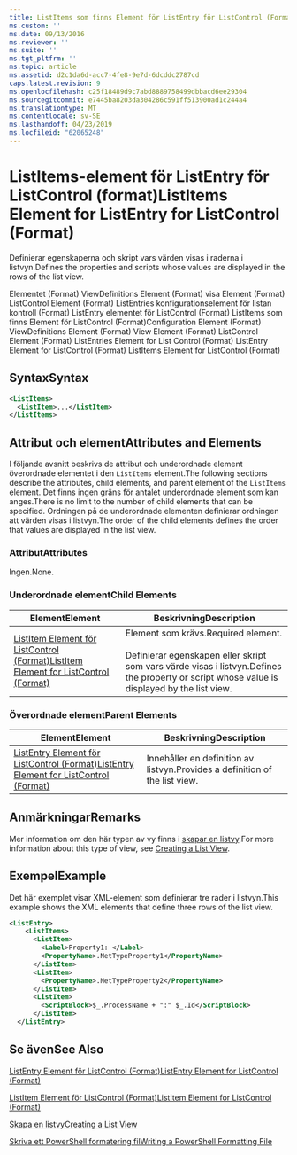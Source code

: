 ```yaml
---
title: ListItems som finns Element för ListEntry för ListControl (Format) | Microsoft Docs
ms.custom: ''
ms.date: 09/13/2016
ms.reviewer: ''
ms.suite: ''
ms.tgt_pltfrm: ''
ms.topic: article
ms.assetid: d2c1da6d-acc7-4fe8-9e7d-6dcddc2787cd
caps.latest.revision: 9
ms.openlocfilehash: c25f18489d9c7abd8889758499dbbacd6ee29304
ms.sourcegitcommit: e7445ba8203da304286c591ff513900ad1c244a4
ms.translationtype: MT
ms.contentlocale: sv-SE
ms.lasthandoff: 04/23/2019
ms.locfileid: "62065248"
---
```

# <a name="listitems-element-for-listentry-for-listcontrol-format"></a><span data-ttu-id="bd7d7-102">ListItems-element för ListEntry för ListControl (format)</span><span class="sxs-lookup"><span data-stu-id="bd7d7-102">ListItems Element for ListEntry for ListControl (Format)</span></span>

<span data-ttu-id="bd7d7-103">Definierar egenskaperna och skript vars värden visas i raderna i listvyn.</span><span class="sxs-lookup"><span data-stu-id="bd7d7-103">Defines the properties and scripts whose values are displayed in the rows of the list view.</span></span>

<span data-ttu-id="bd7d7-104">Elementet (Format) ViewDefinitions Element (Format) visa Element (Format) ListControl Element (Format) ListEntries konfigurationselement för listan kontroll (Format) ListEntry elementet för ListControl (Format) ListItems som finns Element för ListControl (Format)</span><span class="sxs-lookup"><span data-stu-id="bd7d7-104">Configuration Element (Format) ViewDefinitions Element (Format) View Element (Format) ListControl Element (Format) ListEntries Element for List Control (Format) ListEntry Element for ListControl (Format) ListItems Element for ListControl (Format)</span></span>

## <a name="syntax"></a><span data-ttu-id="bd7d7-105">Syntax</span><span class="sxs-lookup"><span data-stu-id="bd7d7-105">Syntax</span></span>

```xml
<ListItems>
  <ListItem>...</ListItem>
</ListItems>
```

## <a name="attributes-and-elements"></a><span data-ttu-id="bd7d7-106">Attribut och element</span><span class="sxs-lookup"><span data-stu-id="bd7d7-106">Attributes and Elements</span></span>

<span data-ttu-id="bd7d7-107">I följande avsnitt beskrivs de attribut och underordnade element överordnade elementet i den `ListItems` element.</span><span class="sxs-lookup"><span data-stu-id="bd7d7-107">The following sections describe the attributes, child elements, and parent element of the `ListItems` element.</span></span> <span data-ttu-id="bd7d7-108">Det finns ingen gräns för antalet underordnade element som kan anges.</span><span class="sxs-lookup"><span data-stu-id="bd7d7-108">There is no limit to the number of child elements that can be specified.</span></span> <span data-ttu-id="bd7d7-109">Ordningen på de underordnade elementen definierar ordningen att värden visas i listvyn.</span><span class="sxs-lookup"><span data-stu-id="bd7d7-109">The order of the child elements defines the order that values are displayed in the list view.</span></span>

### <a name="attributes"></a><span data-ttu-id="bd7d7-110">Attribut</span><span class="sxs-lookup"><span data-stu-id="bd7d7-110">Attributes</span></span>

<span data-ttu-id="bd7d7-111">Ingen.</span><span class="sxs-lookup"><span data-stu-id="bd7d7-111">None.</span></span>

### <a name="child-elements"></a><span data-ttu-id="bd7d7-112">Underordnade element</span><span class="sxs-lookup"><span data-stu-id="bd7d7-112">Child Elements</span></span>

|<span data-ttu-id="bd7d7-113">Element</span><span class="sxs-lookup"><span data-stu-id="bd7d7-113">Element</span></span>|<span data-ttu-id="bd7d7-114">Beskrivning</span><span class="sxs-lookup"><span data-stu-id="bd7d7-114">Description</span></span>|
|-------------|-----------------|
|[<span data-ttu-id="bd7d7-115">ListItem Element för ListControl (Format)</span><span class="sxs-lookup"><span data-stu-id="bd7d7-115">ListItem Element for ListControl (Format)</span></span>](./listitem-element-for-listitems-for-listcontrol-format.md)|<span data-ttu-id="bd7d7-116">Element som krävs.</span><span class="sxs-lookup"><span data-stu-id="bd7d7-116">Required element.</span></span><br /><br /> <span data-ttu-id="bd7d7-117">Definierar egenskapen eller skript som vars värde visas i listvyn.</span><span class="sxs-lookup"><span data-stu-id="bd7d7-117">Defines the property or script whose value is displayed by the list view.</span></span>|

### <a name="parent-elements"></a><span data-ttu-id="bd7d7-118">Överordnade element</span><span class="sxs-lookup"><span data-stu-id="bd7d7-118">Parent Elements</span></span>

|<span data-ttu-id="bd7d7-119">Element</span><span class="sxs-lookup"><span data-stu-id="bd7d7-119">Element</span></span>|<span data-ttu-id="bd7d7-120">Beskrivning</span><span class="sxs-lookup"><span data-stu-id="bd7d7-120">Description</span></span>|
|-------------|-----------------|
|[<span data-ttu-id="bd7d7-121">ListEntry Element för ListControl (Format)</span><span class="sxs-lookup"><span data-stu-id="bd7d7-121">ListEntry Element for ListControl (Format)</span></span>](./listentry-element-for-listcontrol-format.md)|<span data-ttu-id="bd7d7-122">Innehåller en definition av listvyn.</span><span class="sxs-lookup"><span data-stu-id="bd7d7-122">Provides a definition of the list view.</span></span>|

## <a name="remarks"></a><span data-ttu-id="bd7d7-123">Anmärkningar</span><span class="sxs-lookup"><span data-stu-id="bd7d7-123">Remarks</span></span>

<span data-ttu-id="bd7d7-124">Mer information om den här typen av vy finns i [skapar en listvy](./creating-a-list-view.md).</span><span class="sxs-lookup"><span data-stu-id="bd7d7-124">For more information about this type of view, see [Creating a List View](./creating-a-list-view.md).</span></span>

## <a name="example"></a><span data-ttu-id="bd7d7-125">Exempel</span><span class="sxs-lookup"><span data-stu-id="bd7d7-125">Example</span></span>

<span data-ttu-id="bd7d7-126">Det här exemplet visar XML-element som definierar tre rader i listvyn.</span><span class="sxs-lookup"><span data-stu-id="bd7d7-126">This example shows the XML elements that define three rows of the list view.</span></span>

```xml
<ListEntry>
    <ListItems>
      <ListItem>
        <Label>Property1: </Label>
        <PropertyName>.NetTypeProperty1</PropertyName>
      </ListItem>
      <ListItem>
        <PropertyName>.NetTypeProperty2</PropertyName>
      </ListItem>
      <ListItem>
        <ScriptBlock>$_.ProcessName + ":" $_.Id</ScriptBlock>
      </ListItem>
  </ListEntry>
```

## <a name="see-also"></a><span data-ttu-id="bd7d7-127">Se även</span><span class="sxs-lookup"><span data-stu-id="bd7d7-127">See Also</span></span>

[<span data-ttu-id="bd7d7-128">ListEntry Element för ListControl (Format)</span><span class="sxs-lookup"><span data-stu-id="bd7d7-128">ListEntry Element for ListControl (Format)</span></span>](./listentry-element-for-listcontrol-format.md)

[<span data-ttu-id="bd7d7-129">ListItem Element för ListControl (Format)</span><span class="sxs-lookup"><span data-stu-id="bd7d7-129">ListItem Element for ListControl (Format)</span></span>](./listitem-element-for-listitems-for-listcontrol-format.md)

[<span data-ttu-id="bd7d7-130">Skapa en listvy</span><span class="sxs-lookup"><span data-stu-id="bd7d7-130">Creating a List View</span></span>](./creating-a-list-view.md)

[<span data-ttu-id="bd7d7-131">Skriva ett PowerShell formatering fil</span><span class="sxs-lookup"><span data-stu-id="bd7d7-131">Writing a PowerShell Formatting File</span></span>](./writing-a-powershell-formatting-file.md)

